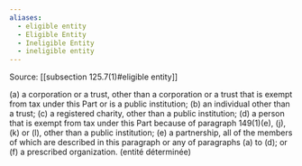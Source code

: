 ```yaml
---
aliases:
  - eligible entity
  - Eligible Entity
  - Ineligible Entity
  - ineligible entity
---
```

Source: [[subsection 125.7(1)#eligible entity]]

(a) a corporation or a trust, other than a corporation or a trust that is exempt from tax under this Part or is a public institution; 
(b) an individual other than a trust; 
(c) a registered charity, other than a public institution; 
(d) a person that is exempt from tax under this Part because of paragraph 149(1)(e), (j), (k) or (l), other than a public institution; 
(e) a partnership, all of the members of which are described in this paragraph or any of paragraphs (a) to (d); or 
(f) a prescribed organization. (entité déterminée) 